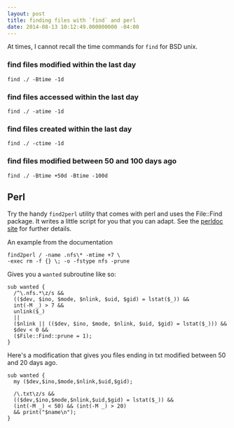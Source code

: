 ```yaml
---
layout: post
title: finding files with `find` and perl
date: 2014-08-13 10:12:49.000000000 -04:00
---
```


At times, I cannot recall the time commands for `find` for BSD unix.

### find files modified within the last day

    find ./ -Btime -1d

### find files accessed within the last day

    find ./ -atime -1d

### find files created within the last day

    find ./ -ctime -1d

### find files modified between 50 and 100 days ago

    find ./ -Btime +50d -Btime -100d

## Perl

Try the handy `find2perl` utility that comes with perl and uses the File::Find
package. It writes a little script for you that you can adapt. See the
[perldoc site](http://perldoc.perl.org/File/Find.html) for further details.

An example from the documentation

    find2perl / -name .nfs\* -mtime +7 \
    -exec rm -f {} \; -o -fstype nfs -prune

Gives you a `wanted` subroutine like so:

    sub wanted {
      /^\.nfs.*\z/s &&
      (($dev, $ino, $mode, $nlink, $uid, $gid) = lstat($_)) &&
      int(-M _) > 7 &&
      unlink($_)
      ||
      ($nlink || (($dev, $ino, $mode, $nlink, $uid, $gid) = lstat($_))) &&
      $dev < 0 &&
      ($File::Find::prune = 1);
    }

Here's a modification that gives you files ending in txt modified between
50 and 20 days ago.

    sub wanted {
      my ($dev,$ino,$mode,$nlink,$uid,$gid);

      /\.txt\z/s &&
      (($dev,$ino,$mode,$nlink,$uid,$gid) = lstat($_)) &&
      (int(-M _) < 50) && (int(-M _) > 20)
      && print("$name\n");
    }

